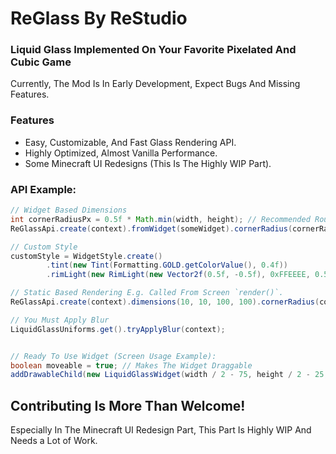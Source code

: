 # ReGlass By ReStudio
### Liquid Glass Implemented On Your Favorite Pixelated And Cubic Game

Currently, The Mod Is In Early Development, Expect Bugs And Missing Features.

### Features
- Easy, Customizable, And Fast Glass Rendering API.
- Highly Optimized, Almost Vanilla Performance.
- Some Minecraft UI Redesigns (This Is The Highly WIP Part).

### API Example:
```java
// Widget Based Dimensions
int cornerRadiusPx = 0.5f * Math.min(width, height); // Recommended Rounding
ReGlassApi.create(context).fromWidget(someWidget).cornerRadius(cornerRadiusPx).render();

// Custom Style 
customStyle = WidgetStyle.create()
        .tint(new Tint(Formatting.GOLD.getColorValue(), 0.4f))
        .rimLight(new RimLight(new Vector2f(0.5f, -0.5f), 0xFFEEEE, 0.5f));

// Static Based Rendering E.g. Called From Screen `render()`.
ReGlassApi.create(context).dimensions(10, 10, 100, 100).cornerRadius(cornerRadiusPx).style(customStyle).render();

// You Must Apply Blur
LiquidGlassUniforms.get().tryApplyBlur(context);


// Ready To Use Widget (Screen Usage Example):
boolean moveable = true; // Makes The Widget Draggable
addDrawableChild(new LiquidGlassWidget(width / 2 - 75, height / 2 - 25, 150, 50, null).setMoveable(moveable));
```


## Contributing Is More Than Welcome!
Especially In The Minecraft UI Redesign Part, This Part Is Highly WIP And Needs a Lot of Work.